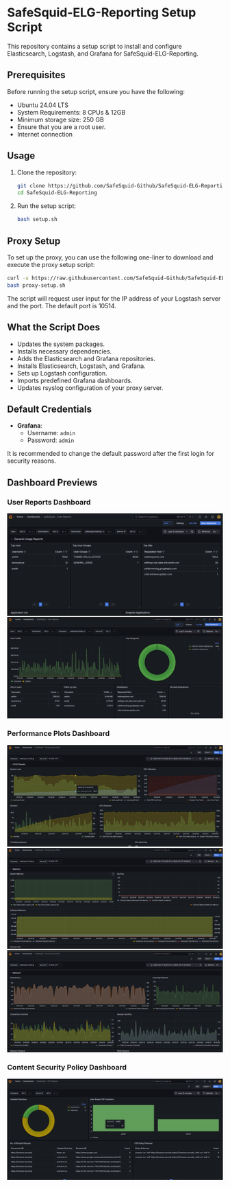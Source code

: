 # SafeSquid-ELG-Reporting Setup Script

This repository contains a setup script to install and configure Elasticsearch, Logstash, and Grafana for SafeSquid-ELG-Reporting.

## Prerequisites

Before running the setup script, ensure you have the following:

- Ubuntu 24.04 LTS
- System Requirements: 8 CPUs & 12GB
- Minimum storage size: 250 GB  
- Ensure that you are a root user.
- Internet connection

## Usage

1. Clone the repository:

    ```sh
    git clone https://github.com/SafeSquid-Github/SafeSquid-ELG-Reporting
    cd SafeSquid-ELG-Reporting
    ```

2. Run the setup script:

    ```sh
    bash setup.sh
    ```
## Proxy Setup

To set up the proxy, you can use the following one-liner to download and execute the proxy setup script:

```sh
curl -s https://raw.githubusercontent.com/SafeSquid-Github/SafeSquid-ELG-Reporting/refs/heads/main/proxy-setup.sh -O
bash proxy-setup.sh
```
The script will request user input for the IP address of your Logstash server and the port. The default port is 10514.

## What the Script Does

- Updates the system packages.
- Installs necessary dependencies.
- Adds the Elasticsearch and Grafana repositories.
- Installs Elasticsearch, Logstash, and Grafana.
- Sets up Logstash configuration.
- Imports predefined Grafana dashboards.
- Updates rsyslog configuration of your proxy server.

## Default Credentials

- **Grafana**: 
  - Username: `admin`
  - Password: `admin`

It is recommended to change the default password after the first login for security reasons.

## Dashboard Previews

### User Reports Dashboard
![User Reports Dashboard Page1](images/ext/ext.png)
![User Reports Dashboard Page2](images/ext/ext1.png)

### Performance Plots Dashboard
![Performance Plots Dashboard Page1](images/plot/plot.png)
![Performance Plots Dashboard Page2](images/plot/plot1.png)
![Performance Plots Dashboard Page3](images/plot/plot2.png)

### Content Security Policy Dashboard
![Content Security Policy Dashboard](images/csp/csp.png)




